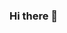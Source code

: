 ### Hi there 👋

<!--
**ananyakul/ananyakul** is a ✨ _special_ ✨ repository because its `README.md` (this file) appears on your GitHub profile.

I'm Ananya Kulshrestha, a sophomore at MIT majoring in Computer Science / AI

## Awards and Recognition:
Y Combinator Startup Challenge Winner, September 2023
• Selected in the top 6 teams at HackMIT for the best startup idea and invited to exclusive dinner with Y Combinator team members
USA Mathematical Olympiad (USAMO), March 2022
• Invitation mathematics competition for approximately top 300 scorers on the AMC12 + AIME.
American Invitational Mathematics Examination (AIME), March 2019 - February 2022 - 4 time Qualifier 
• Invitational mathematics competition for top 2.5% students who take the American Mathematics Competition (AMC) 

## Education
• Current Coursework: Computational Sensorimotor Learning (6.8200 / 6.484) (G), Advance in Computer Vision (6.8301 / 6.819), Algebraic Combinatorics (18.212)
• Relevant Coursework: Introduction to Deep Learning (6.S191), Design and Analysis of Algorithms (6.1220 / 6.046), Representation, Inference and Reasoning in AI (6.4110), Introduction to Machine Learning (6.3900 / 6.036), Introduction to Algorithms (6.1210 / 6.006), Fundamentals of Programming (6.1010 / 6.009), Introduction to Probability and Statistics (6.3700 / 6.041), Mathematics for Computer Science (6.1200 / 6.042),  Intro to Low Level C and Assembly Structure (6.1900 / 6.0004), Pokerbots (6.9630)

## Skills
Python, Java, C/C++, SQL, HTML/CSS | React.js, Chakra UI, Flask, Jinja, PyTorch | Git, Docker, VS Code, AWS | Numpy, Matplotlib


Here are some ideas to get you started:

- 🔭 I’m currently working on ...
- 🌱 I’m currently learning ...
- 👯 I’m looking to collaborate on ...
- 🤔 I’m looking for help with ...
- 💬 Ask me about ...
- 📫 How to reach me: ...
- 😄 Pronouns: ...
- ⚡ Fun fact: ...
-->
